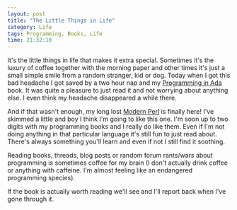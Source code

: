 ```yaml
---
layout: post
title: "The Little Things in Life"
category: Life
tags: Programming, Books, Life
time: 21:32:10
---
```

It's the little things in life that makes it extra special. Sometimes it's the luxury of coffee together with the morning paper and other times it's just a small simple smile from a random stranger, kid or dog. Today when I got this bad headache I got saved by a two hour nap and my [Programming in Ada][ada] book. It was quite a pleasure to just read it and not worrying about anything else. I even think my headache disappeared a while there.

And if that wasn't enough, my long lost [Modern Perl][perl] is finally here! I've skimmed a little and boy I think I'm going to like this one. I'm soon up to two digits with my programming books and I really do like them. Even if I'm not doing anything in that particular language it's still fun to just read about. There's always something you'll learn and even if not I still find it soothing.

Reading books, threads, blog posts or random forum rants/wars about programming is sometimes coffee for my brain (I don't actually drink coffee or anything with caffeine. I'm almost feeling like an endangered programming species).

If the book is actually worth reading we'll see and I'll report back when I've gone through it.

[ada]: http://www.prisjakt.nu/bok.php?p=6960
[perl]: http://www.onyxneon.com/books/modern_perl/index.html

